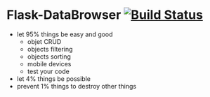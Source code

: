 Flask-DataBrowser
[![Build Status](https://travis-ci.org/xiechao06/Flask-DataBrowser.png?branch=master)](https://travis-ci.org/xiechao06/Flask-DataBrowser)
=================


* let 95% things be easy and good
  * objet CRUD
  * objects filtering
  * objects sorting
  * mobile devices
  * test your code
* let 4% things be possible
* prevent 1% things to destroy other things  
